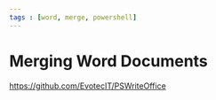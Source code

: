 ```yaml
---
tags : [word, merge, powershell]
---
```

# Merging Word Documents

https://github.com/EvotecIT/PSWriteOffice

